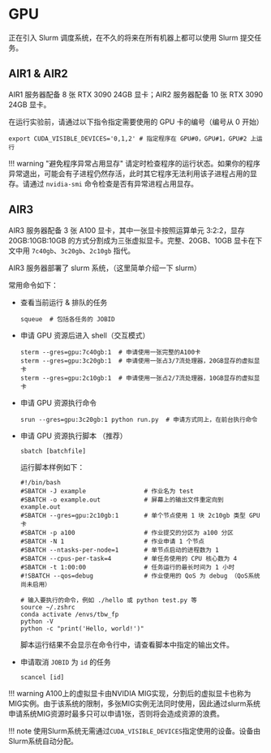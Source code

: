 # GPU

正在引入 Slurm 调度系统，在不久的将来在所有机器上都可以使用 Slurm 提交任务。

## AIR1 & AIR2

AIR1 服务器配备 8 张 RTX 3090 24GB 显卡；AIR2 服务器配备 10 张 RTX 3090 24GB 显卡。

在运行实验前，请通过以下指令指定需要使用的 GPU 卡的编号（编号从 0 开始）

```shell
export CUDA_VISIBLE_DEVICES='0,1,2' # 指定程序在 GPU#0，GPU#1，GPU#2 上运行
```

!!! warning "避免程序异常占用显存"
    请定时检查程序的运行状态。如果你的程序异常退出，可能会有子进程仍然存活，此时其它程序无法利用该子进程占用的显存。请通过 `nvidia-smi` 命令检查是否有异常进程占用显存。

## AIR3

AIR3 服务器配备 3 张 A100 显卡，其中一张显卡按照运算单元 3:2:2，显存 20GB:10GB:10GB 的方式分割成为三张虚拟显卡。完整、20GB、10GB 显卡在下文中用 `7c40gb`、`3c20gb`、`2c10gb` 指代。

AIR3 服务器部署了 slurm 系统，（这里简单介绍一下 slurm）

常用命令如下：

* 查看当前运行 & 排队的任务

  ```shell
  squeue  # 包括各任务的 JOBID
  ```

* 申请 GPU 资源后进入 shell（交互模式）

  ```shell
  sterm --gres=gpu:7c40gb:1  # 申请使用一张完整的A100卡
  sterm --gres=gpu:3c20gb:1  # 申请使用一张占3/7流处理器，20GB显存的虚拟显卡
  sterm --gres=gpu:2c10gb:1  # 申请使用一张占2/7流处理器，10GB显存的虚拟显卡
  ```

* 申请 GPU 资源执行命令

  ```shell
  srun --gres=gpu:3c20gb:1 python run.py  # 申请方式同上，在前台执行命令
  ```

* 申请 GPU 资源执行脚本 （推荐）

  ```shell
  sbatch [batchfile]
  ```

  运行脚本样例如下：

  ```shell
  #!/bin/bash
  #SBATCH -J example                # 作业名为 test
  #SBATCH -o example.out            # 屏幕上的输出文件重定向到 example.out
  #SBATCH --gres=gpu:2c10gb:1       # 单个节点使用 1 块 2c10gb 类型 GPU 卡
  #SBATCH -p a100                   # 作业提交的分区为 a100 分区
  #SBATCH -N 1                      # 作业申请 1 个节点
  #SBATCH --ntasks-per-node=1       # 单节点启动的进程数为 1
  #SBATCH --cpus-per-task=4         # 单任务使用的 CPU 核心数为 4
  #SBATCH -t 1:00:00                # 任务运行的最长时间为 1 小时
  #!SBATCH --qos=debug              # 作业使用的 QoS 为 debug （QoS系统尚未启用）
  
  # 输入要执行的命令，例如 ./hello 或 python test.py 等
  source ~/.zshrc
  conda activate /envs/tbw_fp
  python -V                    
  python -c "print('Hello, world!')"
  ```

  脚本运行结果不会显示在命令行中，请查看脚本中指定的输出文件。

* 申请取消 `JOBID` 为 `id` 的任务

  ```shell
  scancel [id]
  ```

!!! warning 
    A100上的虚拟显卡由NVIDIA MIG实现，分割后的虚拟显卡也称为MIG实例。由于该系统的限制，多张MIG实例无法同时使用，因此通过slurm系统申请系统MIG资源时最多只可以申请1张，否则将会造成资源的浪费。

!!! note
    使用Slurm系统无需通过`CUDA_VISIBLE_DEVICES`指定使用的设备。设备由Slurm系统自动分配。

